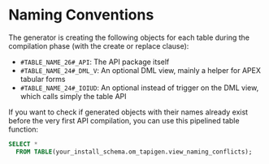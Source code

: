 # Naming Conventions

The generator is creating the following objects for each table during the compilation phase (with the create or replace clause):

- `#TABLE_NAME_26#_API`: The API package itself
- `#TABLE_NAME_24#_DML_V`: An optional DML view, mainly a helper for APEX tabular forms
- `#TABLE_NAME_24#_IOIUD`: An optional instead of trigger on the DML view, which calls simply the table API

If you want to check if generated objects with their names already exist before the very first API compilation, you can use this pipelined table function:

```sql
SELECT *
  FROM TABLE(your_install_schema.om_tapigen.view_naming_conflicts);
```